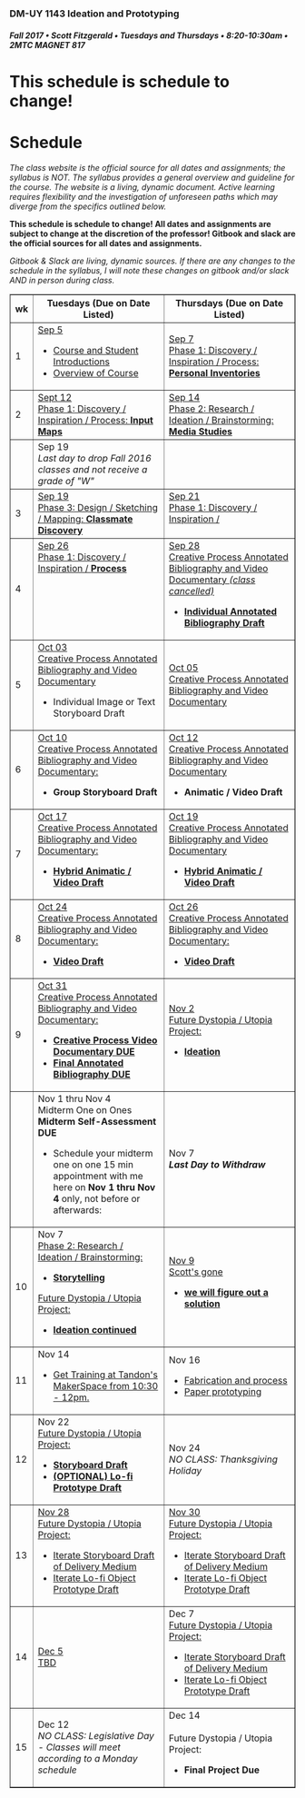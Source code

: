 ### DM-UY 1143 Ideation and Prototyping
##### Fall 2017 • Scott Fitzgerald • Tuesdays and Thursdays • 8:20-10:30am • 2MTC MAGNET 817
# This schedule is schedule to change!
# Schedule

_The class website is the official source for all dates and assignments; the syllabus is NOT. The syllabus provides a general overview and guideline for the course. The website is a living, dynamic document. Active learning requires flexibility and the investigation of unforeseen paths which may diverge from the specifics outlined below._


**This schedule is schedule to change! All dates and assignments are subject to change at the discretion of the professor! Gitbook and slack are the official sources for all dates and assignments.**

*Gitbook & Slack are living, dynamic sources. If there are any changes to the schedule in the syllabus, I will note these changes on gitbook and/or slack AND in person during class.*
<table border="1">
<tr>
<th width="4%">wk</th>
<th width="48%">Tuesdays (Due on Date Listed)</th>
<th width="48%">Thursdays (Due on Date Listed)</th>
</tr>
<tr>
<td>1</td>
<td><a href="week_1_detail.md">Sep 5<br>
<ul>
        <li>Course and Student Introductions</li>
        <li>Overview of Course</li></a></td>
        <td><a href="week_1_detail.md">Sep 7<br>Phase 1: Discovery / Inspiration / Process: <strong>Personal Inventories</strong</li></ul></a></td>
    </tr>
        <tr>
        <td>2</td>
        <td valign="top"><a href="week_2_detail_sep_13.md">Sept 12<br>Phase 1: Discovery / Inspiration / Process: <strong>Input Maps</strong></a></td>
        <td valign="top"><a href="week_2_detail_sep_13.md">Sep 14<br>Phase 2: Research / Ideation / Brainstorming: <strong>Media Studies</strong></a></td>
    </tr>
        <tr>
        <td><td>Sep 19<br><i>Last day to drop Fall 2016 classes and not receive a grade of "W"</i></td><td></td>
    </tr>
    <tr>
        <td>3</td>    
        <td><a href="week_3_detail.md">Sep 19<br>Phase 3: Design / Sketching / Mapping: <strong>Classmate Discovery</strong></a></td>
        <td valign="top"><a href="week_3_detail.md">Sep 21<br>Phase 1: Discovery / Inspiration / </a></td>
    </tr>
    <tr>
        <td>4</td>
        <td valign="top"><a href="week_4_detail.md">Sep 26<br>Phase 1: Discovery / Inspiration / <strong>Process</strong></strong></a></td>
        <td><a href="week_4_detail.md">Sep 28<br>Creative Process Annotated Bibliography and Video Documentary <em>(class cancelled)</em> <strong>
        <ul>
        <li>Individual Annotated Bibliography Draft</li>
        </ul></strong></a></td>
    </tr>
    <tr>
        <td>5</td>
        <td><a href="week_5_detail.md">Oct 03<br />Creative Process Annotated Bibliography and Video Documentary </a>
        <ul>
        <li>Individual Image or Text Storyboard Draft</li>
<!----  <li>Team Image or Text Storyboard Draft</li>  -->    
        </ul></a></td>
        <td><a href="week_5_detail.md">Oct 05<br>Creative Process Annotated Bibliography and Video Documentary</a>
     </td>
    </tr>
    <tr>
        <td>6</td>    
        <td><a href="week_6_detail.md">Oct 10<br>Creative Process Annotated Bibliography and Video Documentary: </a><strong>
        <ul>
        <li>Group Storyboard Draft</li>
        </ul>
        </strong></a></td>
        <td><a href="week_6_detail.md">Oct 12<br>Creative Process Annotated Bibliography and Video Documentary</a>
        <strong>
        <ul>
        <li> Animatic / Video Draft</li>
        </ul>
        </strong></td>
    </tr>
    <tr>
        <td>7</td>     
        <td><a href="week_7_detail.md">Oct 17<br>Creative Process Annotated Bibliography and Video Documentary:
        <strong>
        <ul>
        <li>Hybrid Animatic / Video Draft</li>
        </ul>
        </strong></a></td>
        <td><a href="week_7_detail.md">Oct 19<br>Creative Process Annotated Bibliography and Video Documentary
        <strong>
        <ul>
        <li>Hybrid Animatic / Video Draft</li>
        </ul>
        </strong></a></td>
    </tr>
    <tr>
        <td>8</td>     
        <td><a href="#">Oct 24<br>Creative Process Annotated Bibliography and Video Documentary: <strong><ul><li>Video Draft</li></ul></strong></a></td>
        <td valign="top"><a href="#">Oct 26<br>Creative Process Annotated Bibliography and Video Documentary: <strong><ul><li>Video Draft</li></ul></strong></a></td>
    </tr>
    <tr>
        <td>9</td>      
        <td valign="top"><a href="#">Oct 31<br>Creative Process Annotated Bibliography and Video Documentary:
        <strong>
        <ul>
        <li>Creative Process Video Documentary DUE</li>
        <li>Final Annotated Bibliography DUE</li>
        </ul></as></td>
        <td><a href="#">Nov 2<br>Future Dystopia / Utopia Project:
        <strong>
        <ul>
        <li>Ideation</li>
        </ul>
        </strong></a></td>
    </tr>
     <tr>
        <td></td><td>Nov 1 thru Nov 4<br>Midterm One on Ones<br><strong>Midterm Self-Assessment DUE</strong> <ul><li>Schedule your midterm one on one 15 min appointment with me here on <strong>Nov 1  thru Nov 4</strong> only, not before or afterwards: </li></ul></td>
        <td>Nov 7<br><strong><i>Last Day to Withdraw</i></strong></td>
    </tr>
    <tr>
        <td>10</td>     
        <td>Nov 7<br><a href="#">Phase 2: Research / Ideation / Brainstorming: <ul><li><strong>Storytelling</strong></li></ul>
        Future Dystopia / Utopia Project:
        <strong><ul>
        <li>Ideation continued</li>     
        </ul></strong></a></td>
        <td><a href="#">Nov 9<br>Scott's gone <strong>
        <ul>
        <li>we will figure out a solution</li>
        </ul></strong></a></td>
    </tr>
    <tr>
        <td>11</td>   
        <td>Nov 14<br>
        <a href="#">
        <ul>
       <li>Get Training at Tandon's MakerSpace from 10:30 - 12pm.</li></ul></a></td>
        <td>Nov 16<br><a href="#">
        <ul>
        <li>Fabrication and process</li>
        <li>Paper prototyping</li>
        </ul></a></td>
    </tr>
    <tr>
        <td>12</td>   
        <td>Nov 22<br><a href="#">Future Dystopia / Utopia Project:
        <ul>
        <li><strong>Storyboard Draft</li>
        <li>(OPTIONAL) Lo-fi Prototype Draft</li>
        </ul></strong></a></td>
        <td>Nov 24<br><i>NO CLASS: Thanksgiving Holiday</i></td>
    </tr>
    <tr>
        <td>13</td>  
        <td><a href="#">Nov 28<br>Future Dystopia / Utopia Project:
        <ul>
   <li>Iterate Storyboard Draft of Delivery Medium</li>
  <li>Iterate Lo-fi Object Prototype Draft</li>
    </ul>
</td>
        <td><a href="#">Nov 30<br>Future Dystopia / Utopia Project:<ul>
           <li> Iterate Storyboard Draft of Delivery Medium</li>
  <li>Iterate Lo-fi Object Prototype Draft</li>
</ul>
</td>
    </tr>
    <tr>
        <td>14</td>    
        <td><a href="#">Dec 5<br>TBD</td>
        <td>Dec 7<br><a href="#">Future Dystopia / Utopia Project: 
<ul>      
 <li> Iterate Storyboard Draft of Delivery Medium</li>
  <li>  Iterate Lo-fi Object Prototype Draft</li>
        </ul>
</a></td>
    </tr>
    <tr>
        <td>15</td>     
        <td>Dec 12<br><i>NO CLASS: Legislative Day - Classes will meet according to a Monday schedule</i></td>  
        <td>Dec 14<br><br>Future Dystopia / Utopia Project: <ul>
        <li><strong>Final Project Due</strong></li>      
        </ul></td>
    </tr>
</table>